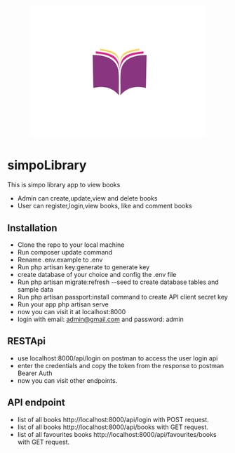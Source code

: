 <h1 align="center">
<img src="public/image/logo.jpg" alt="simpoLibrary"></h1>

# simpoLibrary

This is simpo library app to view books

- Admin can create,update,view and delete books
- User can register,login,view books, like and comment books


## Installation

- Clone the repo to your local machine
- Run composer update command
- Rename .env.example to .env
- Run php artisan key:generate to generate key
- create database of your choice and config the .env file
- Run php artisan migrate:refresh --seed to create database tables and sample data
- Run php artisan passport:install command to create API client secret key
- Run your app php artisan serve
- now you can visit it at localhost:8000
- login with email: admin@gmail.com and password: admin

## RESTApi

- use localhost:8000/api/login on postman to access the user login api
- enter the credentials and copy the token from the response to postman Bearer Auth
- now you can visit other endpoints.

## API endpoint
- list of all books http://localhost:8000/api/login  with POST request.
- list of all books http://localhost:8000/api/books with GET request.
- list of all favourites books http://localhost:8000/api/favourites/books with GET request.

